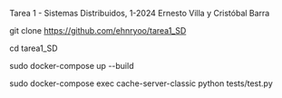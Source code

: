 Tarea 1 - Sistemas Distribuidos, 1-2024
Ernesto Villa y Cristóbal Barra


git clone https://github.com/ehnryoo/tarea1_SD

cd tarea1_SD

sudo docker-compose up --build 

sudo docker-compose exec cache-server-classic python tests/test.py
